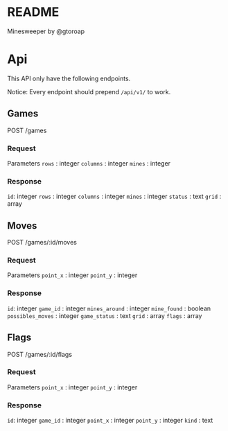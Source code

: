# README

Minesweeper by @gtoroap

# Api

This API only have the following endpoints.

Notice: Every endpoint should prepend `/api/v1/` to work.

## Games

POST /games

### Request
Parameters
`rows` : integer
`columns` : integer
`mines`  : integer

### Response

`id`: integer
`rows` : integer
`columns` : integer
`mines`  : integer
`status` : text
`grid` : array

## Moves

POST /games/:id/moves

### Request
Parameters
`point_x` : integer
`point_y` : integer

### Response

`id`: integer
`game_id` : integer
`mines_around` : integer
`mine_found`  : boolean
`possibles_moves` : integer
`game_status` : text
`grid` : array
`flags` : array

## Flags

POST /games/:id/flags

### Request
Parameters
`point_x` : integer
`point_y` : integer

### Response

`id`: integer
`game_id` : integer
`point_x` : integer
`point_y` : integer
`kind` : text
